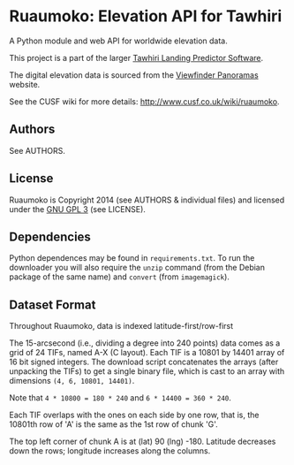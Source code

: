 # Ruaumoko: Elevation API for Tawhiri

A Python module and web API for worldwide elevation data.

This project is a part of the larger [Tawhiri Landing Predictor
Software](https://github.com/cuspaceflight/tawhiri).

The digital elevation data is sourced from the [Viewfinder
Panoramas](http://www.viewfinderpanoramas.org/dem3.html) website.

See the CUSF wiki for more details: http://www.cusf.co.uk/wiki/ruaumoko.

## Authors

See AUTHORS.

## License

Ruaumoko is Copyright 2014 (see AUTHORS & individual files) and licensed under
the [GNU GPL 3](http://gplv3.fsf.org/) (see LICENSE).

## Dependencies

Python dependences may be found in `requirements.txt`. To run the downloader
you will also require the `unzip` command (from the Debian package of the same
name) and `convert` (from `imagemagick`).

## Dataset Format

Throughout Ruaumoko, data is indexed latitude-first/row-first

The 15-arcsecond (i.e., dividing a degree into 240 points) data comes as a
grid of 24 TIFs, named A-X (C layout).
Each TIF is a 10801 by 14401 array of 16 bit signed integers.
The download script concatenates the arrays (after unpacking the TIFs) to get
a single binary file, which is cast to an array with dimensions
`(4, 6, 10801, 14401)`.

Note that `4 * 10800 = 180 * 240` and `6 * 14400 = 360 * 240`.

Each TIF overlaps with the ones on each side by one row, that is, the 10801th
row of 'A' is the same as the 1st row of chunk 'G'.

The top left corner of chunk A is at (lat) 90 (lng) -180. Latitude decreases
down the rows; longitude increases along the columns.
